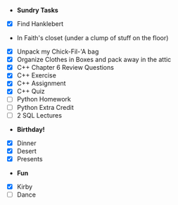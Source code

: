 - **Sundry Tasks**
- [X] Find Hanklebert
- In Faith's closet (under a clump of stuff on the floor)
- [X] Unpack my Chick-Fil-'A bag
- [X] Organize Clothes in Boxes and pack away in the attic
- [X] C++ Chapter 6 Review Questions
- [X] C++ Exercise
- [X] C++ Assignment
- [X] C++ Quiz
- [ ] Python Homework
- [ ] Python Extra Credit
- [ ] 2 SQL Lectures

- **Birthday!**
- [X] Dinner
- [X] Desert
- [X] Presents

- **Fun**
- [X] Kirby
- [ ] Dance